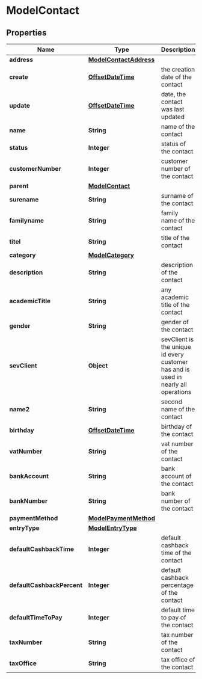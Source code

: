 # ModelContact

## Properties
Name | Type | Description | Notes
------------ | ------------- | ------------- | -------------
**address** | [**ModelContactAddress**](ModelContactAddress.md) |  |  [optional]
**create** | [**OffsetDateTime**](OffsetDateTime.md) | the creation date of the contact |  [optional]
**update** | [**OffsetDateTime**](OffsetDateTime.md) | date, the contact was last updated |  [optional]
**name** | **String** | name of the contact |  [optional]
**status** | **Integer** | status of the contact |  [optional]
**customerNumber** | **Integer** | customer number of the contact |  [optional]
**parent** | [**ModelContact**](ModelContact.md) |  |  [optional]
**surename** | **String** | surname of the contact |  [optional]
**familyname** | **String** | family name of the contact |  [optional]
**titel** | **String** | title of the contact |  [optional]
**category** | [**ModelCategory**](ModelCategory.md) |  |  [optional]
**description** | **String** | description of the contact |  [optional]
**academicTitle** | **String** | any academic title of the contact |  [optional]
**gender** | **String** | gender of the contact |  [optional]
**sevClient** | **Object** | sevClient is the unique id every customer has and is used in nearly all operations |  [optional]
**name2** | **String** | second name of the contact |  [optional]
**birthday** | [**OffsetDateTime**](OffsetDateTime.md) | birthday of the contact |  [optional]
**vatNumber** | **String** | vat number of the contact |  [optional]
**bankAccount** | **String** | bank account of the contact |  [optional]
**bankNumber** | **String** | bank number of the contact |  [optional]
**paymentMethod** | [**ModelPaymentMethod**](ModelPaymentMethod.md) |  |  [optional]
**entryType** | [**ModelEntryType**](ModelEntryType.md) |  |  [optional]
**defaultCashbackTime** | **Integer** | default cashback time of the contact |  [optional]
**defaultCashbackPercent** | **Integer** | default cashback percentage of the contact |  [optional]
**defaultTimeToPay** | **Integer** | default time to pay of the contact |  [optional]
**taxNumber** | **String** | tax number of the contact |  [optional]
**taxOffice** | **String** | tax office of the contact |  [optional]
